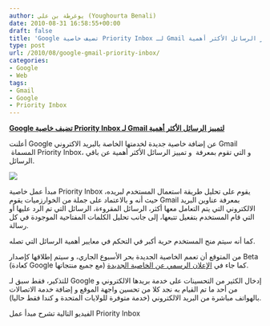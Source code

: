 ```yaml
---
author: يوغرطة بن علي (Youghourta Benali)
date: 2010-08-31 16:58:55+00:00
draft: false
title: 'Google تضيف خاصية Priority Inbox لـ Gmail لتمييز الرسائل الأكثر أهمية '
type: post
url: /2010/08/google-gmail-priority-inbox/
categories:
- Google
- Web
tags:
- Gmail
- Google
- Priority Inbox
---
```


**[Google تضيف خاصية Priority Inbox لـ Gmail لتمييز الرسائل الأكثر أهمية]( https://www.it-scoop.com/2010/08/google-gmail-priority-inbox/)**




أعلنت Google عن إضافة خاصية جديدة لخدمتها الخاصة بالبريد الاكتروني Gmail  المسماة Priority Inbox، و التي تقوم بمعرفة  و تمييز الرسائل الأكثر أهمية عن باقي الرسائل.




[![](https://4.bp.blogspot.com/_JE4qNpFW6Yk/THxYa8Dm-kI/AAAAAAAAAsY/rtemh6ninwY/s500/priority_inbox_quick_guide.png )
]( https://www.it-scoop.com/2010/08/google-gmail-priority-inbox/)





مبدأ عمل خاصية Priority Inbox يقوم على تحليل طريقة استعمال المستخدم لبريده، حيث أنه و بالاعتماد على جملة من الخوارزميات يقوم Gmail بمعرفة عناوين البريد الالكتروني التي يتم التعامل معها أكثر، الرسائل المقروءة، الرسائل التي تم الرد عليها أو التي قام المستخدم بتفعيل تتبعها، إلى جانب تحليل الكلمات المفتاحية الموجودة في كل رسالة.

كما أنه سيتم منح المستخدم حرية أكبر في التحكم في معايير أهمية الرسائل التي تصله.

من المتوقع أن تعمم الخاصية الجديدة بحر الأسبوع الجاري، و سيتم إطلاقها كإصدار Beta (كعادة Google مع جميع منتجاتها) كما جاء في [الإعلان الرسمي عن الخاصية الجديدة](http://gmailblog.blogspot.com/2010/08/email-overload-try-priority-inbox.html).

للتذكير، فقط سبق لـ Google إدخال الكثير من التحسينات على خدمة بريدها الالكتروني و من أحد ما تم القيام به نجد كلا من تحسين واجهة الموقع و إضافة خدمة الاتصالات بالهواتف مباشرة من البريد الالكتروني (خدمة متوفرة للولايات المتحدة و كندا فقط حاليا).

الفيديو التالية تشرح مبدأ عمل Priority Inbox

<!-- more -->



<object classid="clsid:d27cdb6e-ae6d-11cf-96b8-444553540000" width="640" codebase="http://download.macromedia.com/pub/shockwave/cabs/flash/swflash.cab#version=6,0,40,0" height="385"><embed src="http://www.youtube.com/v/5nt3gE9dGHQ?fs=1&hl=fr_FR" allowscriptaccess="always" height="385" width="640" allowfullscreen="true" type="application/x-shockwave-flash"></embed></object>

